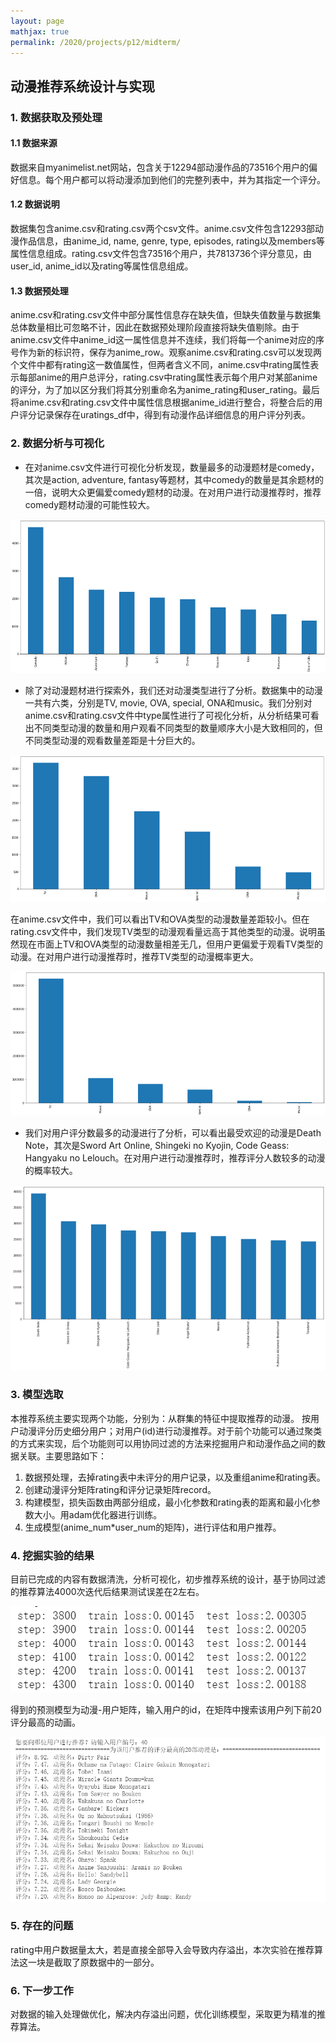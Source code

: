 ```yaml
---
layout: page
mathjax: true
permalink: /2020/projects/p12/midterm/
---
```


## 动漫推荐系统设计与实现

### 1. 数据获取及预处理

#### 1.1 数据来源

数据来自myanimelist.net网站，包含关于12294部动漫作品的73516个用户的偏好信息。每个用户都可以将动漫添加到他们的完整列表中，并为其指定一个评分。

#### 1.2 数据说明

数据集包含anime.csv和rating.csv两个csv文件。anime.csv文件包含12293部动漫作品信息，由anime_id, name, genre, type, episodes, rating以及members等属性信息组成。rating.csv文件包含73516个用户，共7813736个评分意见，由user_id, anime_id以及rating等属性信息组成。

#### 1.3 数据预处理

anime.csv和rating.csv文件中部分属性信息存在缺失值，但缺失值数量与数据集总体数量相比可忽略不计，因此在数据预处理阶段直接将缺失值剔除。由于anime.csv文件中anime_id这一属性信息并不连续，我们将每一个anime对应的序号作为新的标识符，保存为anime_row。观察anime.csv和rating.csv可以发现两个文件中都有rating这一数值属性，但两者含义不同，anime.csv中rating属性表示每部anime的用户总评分，rating.csv中rating属性表示每个用户对某部anime的评分，为了加以区分我们将其分别重命名为anime_rating和user_rating。最后将anime.csv和rating.csv文件中属性信息根据anime_id进行整合，将整合后的用户评分记录保存在uratings_df中，得到有动漫作品详细信息的用户评分列表。

### 2. 数据分析与可视化

* 在对anime.csv文件进行可视化分析发现，数量最多的动漫题材是comedy，其次是action, adventure, fantasy等题材，其中comedy的数量是其余题材的一倍，说明大众更偏爱comedy题材的动漫。在对用户进行动漫推荐时，推荐comedy题材动漫的可能性较大。

![](images-mid/1.png)

* 除了对动漫题材进行探索外，我们还对动漫类型进行了分析。数据集中的动漫一共有六类，分别是TV, movie, OVA, special, ONA和music。我们分别对anime.csv和rating.csv文件中type属性进行了可视化分析，从分析结果可看出不同类型动漫的数量和用户观看不同类型的数量顺序大小是大致相同的，但不同类型动漫的观看数量差距是十分巨大的。

![](images-mid/2.png)

在anime.csv文件中，我们可以看出TV和OVA类型的动漫数量差距较小。但在rating.csv文件中，我们发现TV类型的动漫观看量远高于其他类型的动漫。说明虽然现在市面上TV和OVA类型的动漫数量相差无几，但用户更偏爱于观看TV类型的动漫。在对用户进行动漫推荐时，推荐TV类型的动漫概率更大。

![](images-mid/3.png)


* 我们对用户评分数最多的动漫进行了分析，可以看出最受欢迎的动漫是Death Note，其次是Sword Art Online, Shingeki no Kyojin, Code Geass: Hangyaku no Lelouch。在对用户进行动漫推荐时，推荐评分人数较多的动漫的概率较大。

![](images-mid/4.png)

### 3. 模型选取

本推荐系统主要实现两个功能，分别为：从群集的特征中提取推荐的动漫。 按用户动漫评分历史细分用户；对用户(id)进行动漫推荐。对于前个功能可以通过聚类的方式来实现，后个功能则可以用协同过滤的方法来挖掘用户和动漫作品之间的数据关联。主要思路如下：

1. 数据预处理，去掉rating表中未评分的用户记录，以及重组anime和rating表。
2. 创建动漫评分矩阵rating和评分记录矩阵record。
3. 构建模型，损失函数由两部分组成，最小化参数和rating表的距离和最小化参数大小。用adam优化器进行训练。
4. 生成模型(anime_num*user_num的矩阵)，进行评估和用户推荐。

### 4. 挖掘实验的结果

目前已完成的内容有数据清洗，分析可视化，初步推荐系统的设计，基于协同过滤的推荐算法4000次迭代后结果测试误差在2左右。

![](images-mid/5.png)

得到的预测模型为动漫-用户矩阵，输入用户的id，在矩阵中搜索该用户列下前20评分最高的动画。

![](images-mid/6.png)

### 5. 存在的问题

rating中用户数据量太大，若是直接全部导入会导致内存溢出，本次实验在推荐算法这一块是截取了原数据中的一部分。

### 6. 下一步工作

对数据的输入处理做优化，解决内存溢出问题，优化训练模型，采取更为精准的推荐算法。
